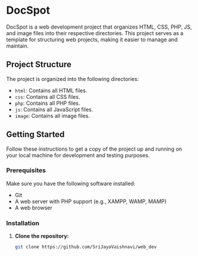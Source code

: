 # DocSpot

DocSpot is a web development project that organizes HTML, CSS, PHP, JS, and image files into their respective directories. This project serves as a template for structuring web projects, making it easier to manage and maintain.

## Project Structure

The project is organized into the following directories:

- `html`: Contains all HTML files.
- `css`: Contains all CSS files.
- `php`: Contains all PHP files.
- `js`: Contains all JavaScript files.
- `image`: Contains all image files.

## Getting Started

Follow these instructions to get a copy of the project up and running on your local machine for development and testing purposes.

### Prerequisites

Make sure you have the following software installed:

- Git
- A web server with PHP support (e.g., XAMPP, WAMP, MAMP)
- A web browser

### Installation

1. **Clone the repository:**

   ```bash
   git clone https://github.com/SriJayaVaishnavi/web_dev
